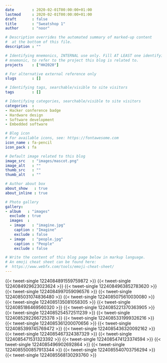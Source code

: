 ```yaml
---
date        : 2020-02-01T00:00:00+01:00
lastmod     : 2020-02-01T00:00:00+01:00
draft       : false
title       : "Sweatshop 1"
author      : "noor"

# Description overrides the automated summary of marked-up content
#  at the bottom of this file.
description : ""

# Identifying mnemonics, INTERNAL use only. Fill AT LEAST one identifying
# mnemonic, to refer to the project this blog is related to.
projects    : ["HH2020"]

# For alternative external reference only
slugs       : []

# Identifying tags, searchable/visible to site visitors
tags        : []

# Identifying categories, searchable/visible to site visitors
categories  :
- Hacker conference badge
- Hardware design
- Software development
- Embedded software

# Blog icon
# For available icons, see: https://fontawesome.com
icon_name : fa-pencil
icon_pack : fa

# Default image related to this blog
image_src   : "images/mascot.png"
image_alt   : ""
thumb_src   : ""
thumb_alt   : ""

# Author about box
about_show   : true
about_inline : true

# Photo gallery
gallery:
- album   : "images"
  exclude : true
  images  :
  - image   : "imagine.jpg"
    caption : "Imagine"
    exclude : false
  - image   : "people.jpg"
    caption : "People"
    exclude : false

# Write the content of this blog page below in markup language.
# An emoji cheat sheet can be found here:
#  https://www.webfx.com/tools/emoji-cheat-sheet/
---
```


{{< tweet-single 1224084891559759872 >}}
{{< tweet-single 1224084929623023624 >}}
{{< tweet-single 1224084963852783620 >}}
{{< tweet-single 1224084997059096576 >}}
{{< tweet-single 1224085031074836480 >}}
{{< tweet-single 1224085075610030080 >}}
{{< tweet-single 1224085135081058305 >}}
{{< tweet-single 1224085186469560320 >}}
{{< tweet-single 1224085221370363905 >}}
{{< tweet-single 1224085254572511239 >}}
{{< tweet-single 1224085292266725378 >}}
{{< tweet-single 1224085331999326216 >}}
{{< tweet-single 1224085361200070656 >}}
{{< tweet-single 1224085399745769472 >}}
{{< tweet-single 1224085436320092162 >}}
{{< tweet-single 1224085467324387329 >}}
{{< tweet-single 1224085471531323392 >}}
{{< tweet-single 1224085474123374594 >}}
{{< tweet-single 1224085496902692864 >}}
{{< tweet-single 1224085500857913344 >}}
{{< tweet-single 1224085540703756294 >}}
{{< tweet-single 1224085568130293760 >}}
